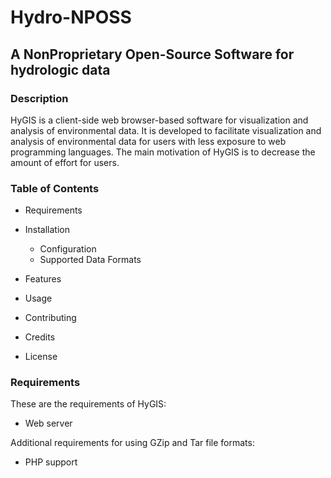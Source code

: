 # Hydro-NPOSS
## A NonProprietary Open-Source Software for hydrologic data 

### Description
HyGIS is a client-side web browser-based software for visualization and analysis of environmental data. 
It is developed to facilitate visualization and analysis of environmental data for users 
with less exposure to web programming languages. The main motivation of HyGIS is to decrease the amount of
effort for users. 

### Table of Contents

* Requirements
* Installation
    * Configuration
    * Supported Data Formats
* Features

* Usage

* Contributing
 
* Credits

* License
    
 ### Requirements
 
 These are the requirements of HyGIS:
 
 * Web server
 
 Additional requirements for using GZip and Tar file formats: 
 * PHP support 